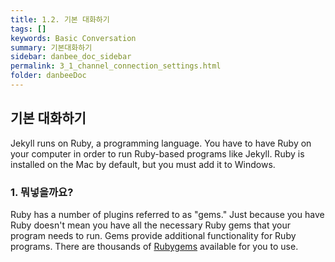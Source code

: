 ```yaml
---
title: 1.2. 기본 대화하기
tags: []
keywords: Basic Conversation
summary: 기본대화하기
sidebar: danbee_doc_sidebar
permalink: 3_1_channel_connection_settings.html
folder: danbeeDoc
---
```


## 기본 대화하기

Jekyll runs on Ruby, a programming language. You have to have Ruby on your computer in order to run Ruby-based programs like Jekyll. Ruby is installed on the Mac by default, but you must add it to Windows.

### 1. 뭐넣을까요?

Ruby has a number of plugins referred to as "gems." Just because you have Ruby doesn't mean you have all the necessary Ruby gems that your program needs to run. Gems provide additional functionality for Ruby programs. There are thousands of [Rubygems](https://rubygems.org/) available for you to use.

